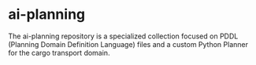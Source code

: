 # ai-planning
The ai-planning repository is a specialized collection focused on PDDL (Planning Domain Definition Language) files and a custom Python Planner for the cargo transport domain.
